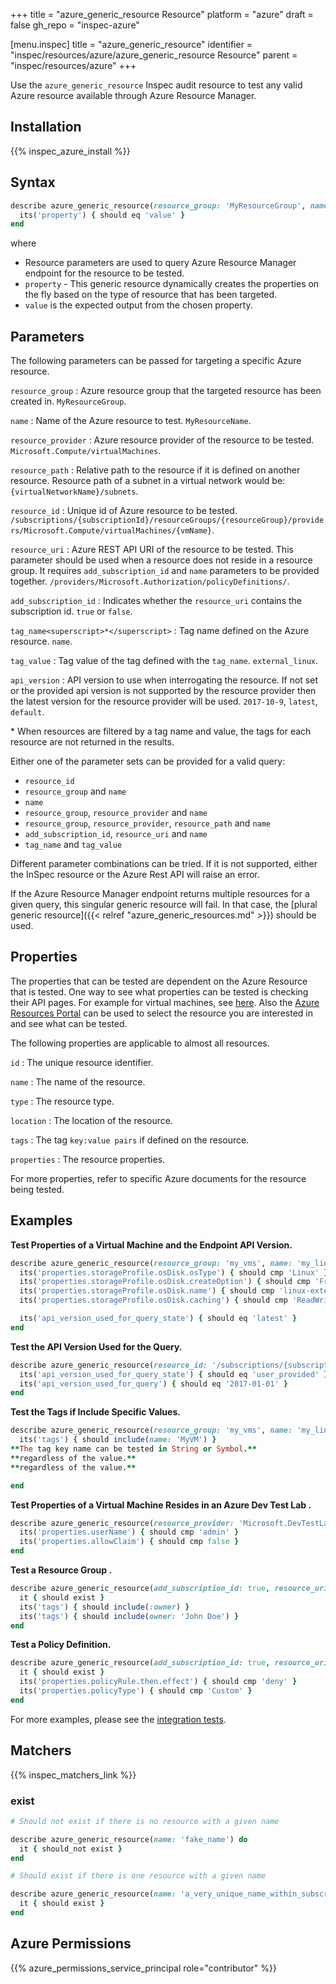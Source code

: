 +++
title = "azure_generic_resource Resource"
platform = "azure"
draft = false
gh_repo = "inspec-azure"

[menu.inspec]
title = "azure_generic_resource"
identifier = "inspec/resources/azure/azure_generic_resource Resource"
parent = "inspec/resources/azure"
+++

Use the `azure_generic_resource` Inspec audit resource to test any valid Azure resource available through Azure Resource Manager. 

## Installation

{{% inspec_azure_install %}}

## Syntax

```ruby
describe azure_generic_resource(resource_group: 'MyResourceGroup', name: 'MyResource') do
  its('property') { should eq 'value' }
end
```

where

* Resource parameters are used to query Azure Resource Manager endpoint for the resource to be tested.
* `property` - This generic resource dynamically creates the properties on the fly based on the type of resource that has been targeted.
* `value` is the expected output from the chosen property.

## Parameters

The following parameters can be passed for targeting a specific Azure resource.

`resource_group`
: Azure resource group that the targeted resource has been created in. `MyResourceGroup`.

`name`
: Name of the Azure resource to test. `MyResourceName`.

`resource_provider`
: Azure resource provider of the resource to be tested. `Microsoft.Compute/virtualMachines`.

`resource_path`
: Relative path to the resource if it is defined on another resource. Resource path of a subnet in a virtual network would be: `{virtualNetworkName}/subnets`.

`resource_id`
: Unique id of Azure resource to be tested. `/subscriptions/{subscriptionId}/resourceGroups/{resourceGroup}/providers/Microsoft.Compute/virtualMachines/{vmName}`.

`resource_uri`
: Azure REST API URI of the resource to be tested. This parameter should be used when a resource does not reside in a resource group. It requires `add_subscription_id` and `name` parameters to be provided together. `/providers/Microsoft.Authorization/policyDefinitions/`.

`add_subscription_id`
: Indicates whether the `resource_uri` contains the subscription id. `true` or `false`.

`tag_name<superscript>*</superscript>`
: Tag name defined on the Azure resource. `name`.

`tag_value`
: Tag value of the tag defined with the `tag_name`. `external_linux`.

`api_version`
: API version to use when interrogating the resource. If not set or the provided api version is not supported by the resource provider then the latest version for the resource provider will be used. `2017-10-9`, `latest`, `default`.

<superscript>*</superscript> When resources are filtered by a tag name and value, the tags for each resource are not returned in the results.

Either one of the parameter sets can be provided for a valid query:
- `resource_id`
- `resource_group` and `name`
- `name`
- `resource_group`, `resource_provider` and `name`
- `resource_group`, `resource_provider`, `resource_path` and `name`
- `add_subscription_id`, `resource_uri` and `name`
- `tag_name` and `tag_value`

Different parameter combinations can be tried. If it is not supported, either the InSpec resource or the Azure Rest API will raise an error.

If the Azure Resource Manager endpoint returns multiple resources for a given query, this singular generic resource will fail. In that case, the [plural generic resource]({{< relref "azure_generic_resources.md" >}}) should be used. 

## Properties

The properties that can be tested are dependent on the Azure Resource that is tested. One way to see what properties can be tested is checking their API pages. For example for virtual machines, see [here](https://docs.microsoft.com/en-us/rest/api/compute/virtualmachines/get). 
Also the [Azure Resources Portal](https://resources.azure.com) can be used to select the resource you are interested in and see what can be tested.

The following properties are applicable to almost all resources.

`id`
: The unique resource identifier.

`name`
: The name of the resource.

`type`
: The resource type.

`location`
: The location of the resource.

`tags`
: The tag `key:value pairs` if defined on the resource.

`properties`
: The resource properties.

For more properties, refer to specific Azure documents for the resource being tested.

## Examples

**Test Properties of a Virtual Machine and the Endpoint API Version.**

```ruby
describe azure_generic_resource(resource_group: 'my_vms', name: 'my_linux_vm') do
  its('properties.storageProfile.osDisk.osType') { should cmp 'Linux' }
  its('properties.storageProfile.osDisk.createOption') { should cmp 'FromImage' }
  its('properties.storageProfile.osDisk.name') { should cmp 'linux-external-osdisk' }
  its('properties.storageProfile.osDisk.caching') { should cmp 'ReadWrite' }

  its('api_version_used_for_query_state') { should eq 'latest' }
end
```

**Test the API Version Used for the Query.**

```ruby
describe azure_generic_resource(resource_id: '/subscriptions/{subscriptionId}/resourceGroups/{resourceGroup}/providers/Microsoft.Compute/virtualMachines/{vmName}', api_version: '2017-01-01') do
  its('api_version_used_for_query_state') { should eq 'user_provided' }
  its('api_version_used_for_query') { should eq '2017-01-01' }
end
```

**Test the Tags if Include Specific Values.**

```ruby
describe azure_generic_resource(resource_group: 'my_vms', name: 'my_linux_vm') do
  its('tags') { should include(name: 'MyVM') }
**The tag key name can be tested in String or Symbol.**
**regardless of the value.**
**regardless of the value.**

end
```

**Test Properties of a Virtual Machine Resides in an Azure Dev Test Lab .**

```ruby
describe azure_generic_resource(resource_provider: 'Microsoft.DevTestLab/labs', resource_path: '{labName}/virtualmachines', resource_group: 'my_group', name: 'my_VM') do
  its('properties.userName') { should cmp 'admin' }
  its('properties.allowClaim') { should cmp false }
end
```

**Test a Resource Group .**

```ruby
describe azure_generic_resource(add_subscription_id: true, resource_uri: '/resourcegroups/', name: 'my_group') do
  it { should exist }
  its('tags') { should include(:owner) }
  its('tags') { should include(owner: 'John Doe') }
end
```

**Test a Policy Definition.**

```ruby
describe azure_generic_resource(add_subscription_id: true, resource_uri: 'providers/Microsoft.Authorization/policyDefinitions', name: 'my_policy') do
  it { should exist }
  its('properties.policyRule.then.effect') { should cmp 'deny' }
  its('properties.policyType') { should cmp 'Custom' }
end
```
For more examples, please see the [integration tests](/test/integration/verify/controls/azure_generic_resource.rb).

## Matchers

{{% inspec_matchers_link %}}

### exist

```ruby
# Should not exist if there is no resource with a given name

describe azure_generic_resource(name: 'fake_name') do
  it { should_not exist }
end
```
```ruby
# Should exist if there is one resource with a given name

describe azure_generic_resource(name: 'a_very_unique_name_within_subscription') do
  it { should exist }
end
```

## Azure Permissions

{{% azure_permissions_service_principal role="contributor" %}}
